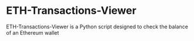 # ETH-Transactions-Viewer
ETH-Transactions-Viewer is a Python script designed to check the balance of an Ethereum wallet
